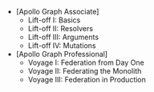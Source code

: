 - [Apollo Graph Associate]
  - Lift-off I: Basics
  - Lift-off II: Resolvers
  - Lift-off III: Arguments
  - Lift-off IV: Mutations
- [Apollo Graph Professional]
  - Voyage I: Federation from Day One
  - Voyage II: Federating the Monolith
  - Voyage III: Federation in Production
